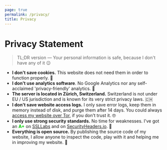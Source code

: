 ```yaml
---
page: true
permalink: /privacy/
title: Privacy
---
```


# Privacy Statement

> TL;DR version &mdash; Your personal information is safe, because I don't have any of it :wink:

- **I don't save cookies.** This website does not need them in order to function properly. :smiling_face_with_three_hearts:
- **I don't use analytics software**. No Google Analytics nor any self-acclaimed 'privacy-friendly' analytics. :no_good:
- **The server is located in Zürich, Switzerland.** Switzerland is not under EU / US jurisdiction and is known for its very strict privacy laws. :switzerland:
- **I don't save website access logs.** I only save error logs, keep them in memory instead of disk, and purge them after 14 days. You could always [access my website over Tor](http://nciwf3vh63efdjqymcpq2uey2ahufyskyzeon4zomd6vg4lpdg5vfiyd.onion/), if you don't trust it. :nerd_face:
- **I only use strong security standards.** No time for weaknesses. I've got an **<span style="color: #00cc00;">A+</span>** on [SSLLabs](https://www.ssllabs.com/ssltest/analyze.html?d=ricardobalk.nl) and on [SecurityHeaders.io](https://securityheaders.com/?q=ricardobalk.nl&followRedirects=on). :muscle:
- **Everything is open source.** By publishing the source code of my website, I allow anyone to inspect the code, play with it and helping me in improving my website. :rainbow:
